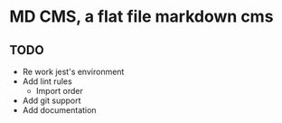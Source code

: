 # MD CMS, a flat file markdown cms

## TODO

- Re work jest's environment
- Add lint rules
  - Import order
- Add git support
- Add documentation
